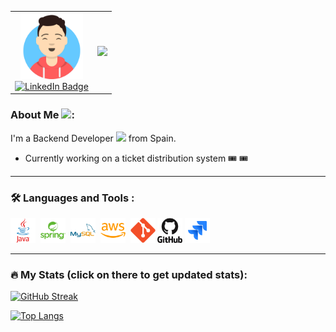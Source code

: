 <div align="center">
  <table>
    <tr>
      <td align="center">
        <img src="img/me.png" width="100"/><br>
        <a href="https://www.linkedin.com/">
          <img src="https://img.shields.io/badge/LinkedIn-blue?style=for-the-badge&logo=linkedin&logoColor=white" alt="LinkedIn Badge"/>
        </a>
      </td>
      <td align="right">
        <img src="https://i.giphy.com/media/v1.Y2lkPTc5MGI3NjExOWR3Mms5aTkwcXpzdDFwcjF0eXBpbDhneWxseHZ5bnJ2aHpwN291aiZlcD12MV9pbnRlcm5naWZfYnlfaWQmY3Q9Zw/dvsjHZc6P3oozpp9I4/giphy.gif" width="250"/>
      </td>
    </tr>
  </table>
</div>

### About Me <img src="https://media.giphy.com/media/M9gbBd9nbDrOTu1Mqx/giphy.gif" width="30"/>:

I'm a Backend Developer <img src="https://media.giphy.com/media/WUlplcMpOCEmTGBtBW/giphy.gif" width="30"> from Spain.

- Currently working on a ticket distribution system :tickets: :tickets:

---

### :hammer_and_wrench: Languages and Tools :

<div>
  <img src="https://github.com/devicons/devicon/blob/master/icons/java/java-original-wordmark.svg" title="Java" alt="Java" width="40" height="40"/>&nbsp;
  <img src="https://github.com/devicons/devicon/blob/master/icons/spring/spring-original-wordmark.svg" title="Spring" alt="Spring" width="40" height="40"/>&nbsp;
  <img src="https://github.com/devicons/devicon/blob/master/icons/mysql/mysql-original-wordmark.svg" title="MySQL"  alt="MySQL" width="40" height="40"/>&nbsp;
  <img src="https://github.com/devicons/devicon/blob/master/icons/amazonwebservices/amazonwebservices-plain-wordmark.svg" title="AWS" alt="AWS" width="40" height="40"/>&nbsp;
  <img src="https://github.com/devicons/devicon/blob/master/icons/git/git-original.svg" title="Git" **alt="Git" width="40" height="40"/>
  <img src="https://github.com/devicons/devicon/blob/master/icons/github/github-original-wordmark.svg" title="GitHub" **alt="GitHub" width="40" height="40"/>
  <img src="https://github.com/devicons/devicon/blob/master/icons/jira/jira-original.svg" title="Jira" **alt="Jira" width="40" height="40"/>
</div>

---

### :fire: My Stats (click on there to get updated stats):

<a href="https://github-readme-streak-stats.herokuapp.com?user=Chomusuke01&theme=dark&border_radius=20&mode=weekly&dates=00000000"><img src="https://github-readme-streak-stats.herokuapp.com/?user=Chomusuke01&theme=dark&border_radius=20&mode=weekly&dates=00000000" alt="GitHub Streak"/></a>

[![Top Langs](https://github-readme-stats.vercel.app/api/top-langs/?username=Chomusuke01&layout=compact&theme=vision-friendly-dark)]()
